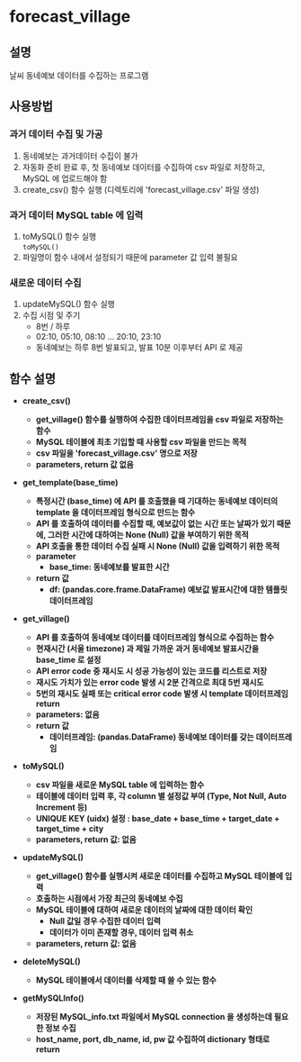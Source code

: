 # forecast_village
## 설명
날씨 동네예보 데이터를 수집하는 프로그램

## 사용방법
### 과거 데이터 수집 및 가공
1. 동네예보는 과거데이터 수집이 불가
2. 자동화 준비 완료 후, 첫 동네예보 데이터를 수집하여 csv 파일로 저장하고, MySQL 에 업로드해야 함
3. create_csv() 함수 실행 (디렉토리에 'forecast_village.csv' 파일 생성)

### 과거 데이터 MySQL table 에 입력
1. toMySQL() 함수 실행<br>`toMySQL()`
2. 파일명이 함수 내에서 설정되기 때문에 parameter 값 입력 불필요

### 새로운 데이터 수집
1. updateMySQL() 함수 실행
2. 수집 시점 및 주기
	- 8번 / 하루
	- 02:10, 05:10, 08:10 ... 20:10, 23:10
	- 동네예보는 하루 8번 발표되고, 발표 10분 이후부터 API 로 제공

## 함수 설명
- <b>create_csv()
	- get_village() 함수를 실행하여 수집한 데이터프레임을 csv 파일로 저장하는 함수
	- MySQL 테이블에 최초 기입할 때 사용할 csv 파일을 만드는 목적
	- csv 파일을 'forecast_village.csv' 명으로 저장
	- parameters, return 값 없음
	
- <b>get_template(base_time)
	- 특정시간 (base_time) 에 API 를 호출했을 때 기대하는 동네예보 데이터의 template 을 데이터프레임 형식으로 만드는 함수
	- API 를 호출하여 데이터를 수집할 때, 예보값이 없는 시간 또는 날짜가 있기 때문에, 그러한 시간에 대하여는 None (Null) 값을 부여하기 위한 목적
	- API 호출을 통한 데이터 수집 실패 시 None (Null) 값을 입력하기 위한 목적
	- parameter
		- base_time: 동네예보를 발표한 시간
	- return 값
		- df: (pandas.core.frame.DataFrame) 예보값 발표시간에 대한 템플릿 데이터프레임

- <b>get_village()
	- API 를 호출하여 동네예보 데이터를 데이터프레임 형식으로 수집하는 함수
	- 현재시간 (서울 timezone) 과 제일 가까운 과거 동네예보 발표시간을 base_time  로 설정
	- API error code 중 재시도 시 성공 가능성이 있는 코드를 리스트로 저장
	- 재시도 가치가 있는 error code 발생 시 2분 간격으로 최대 5번 재시도
	- 5번의 재시도 실패 또는 critical error code 발생 시 template 데이터프레임 return
	- parameters: 없음
	- return 값
		- 데이터프레임: (pandas.DataFrame) 동네예보 데이터를 갖는 데이터프레임
	
- <b>toMySQL()
	- csv 파일을 새로운 MySQL table 에 입력하는 함수
	- 테이블에 데이터 입력 후, 각 column 별 설정값 부여 (Type, Not Null, Auto Increment 등)
	- UNIQUE KEY (uidx) 설정 : base_date + base_time + target_date + target_time + city
	- parameters, return 값: 없음
		
- <b>updateMySQL()
	- get_village() 함수를 실행시켜 새로운 데이터를 수집하고 MySQL 테이블에 입력
	- 호출하는 시점에서 가장 최근의 동네예보 수집
	- MySQL 테이블에 대하여 새로운 데이터의 날짜에 대한 데이터 확인
		- Null 값일 경우 수집한 데이터 입력
		- 데이터가 이미 존재할 경우, 데이터 입력 취소
	- parameters, return 값: 없음
	
- <b>deleteMySQL()
	- MySQL 테이블에서 데이터를 삭제할 때 쓸 수 있는 함수

- <b>getMySQLInfo()
    - 저장된 MySQL_info.txt 파일에서 MySQL connection 을 생성하는데 필요한 정보 수집
    - host_name, port, db_name, id, pw 값 수집하여 dictionary 형태로 return